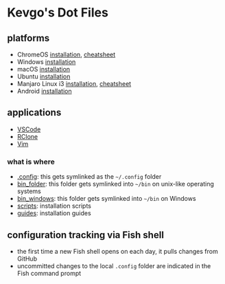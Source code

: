 # Kevgo's Dot Files

## platforms

- ChromeOS [installation](guides/chromeos.md), [cheatsheet](guides/chromeos-cheatsheet.md)
- Windows [installation](guides/windows.md)
- macOS [installation](guides/macos.md)
- Ubuntu [installation](guides/ubuntu.md)
- Manjaro Linux i3 [installation](guides/manjaro_i3.md), [cheatsheet](guides/i3_cheatsheet.md)
- Android [installation](guides/android.md)

## applications

- [VSCode](guides/vscode.md)
- [RClone](guides/rclone.md)
- [Vim](guides/vim.md)

### what is where

- [.config](.config): this gets symlinked as the `~/.config` folder
- [bin_folder](bin_folder): this folder gets symlinked into `~/bin` on unix-like operating systems
- [bin_windows](bin_windows): this folder gets symlinked into `~/bin` on Windows
- [scripts](scripts): installation scripts
- [guides](guides): installation guides

## configuration tracking via Fish shell

- the first time a new Fish shell opens on each day, it pulls changes from GitHub
- uncommitted changes to the local `.config` folder are indicated in the Fish command prompt
